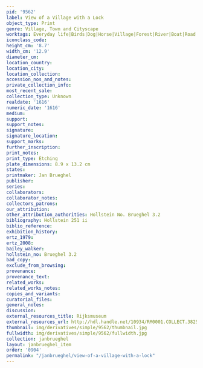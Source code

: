 ```yaml
---
pid: '9562'
label: View of a Village with a Lock
object_type: Print
genre: Village, Town and Cityscape
worktags: Everyday life|Birds|Dog|Horse|Village|Forest|River|Boat|Road
iconclass_code:
height_cm: '8.7'
width_cm: '12.9'
diameter_cm:
location_country:
location_city:
location_collection:
accession_nos_and_notes:
private_collection_info:
most_recent_sale:
collection_type: Unknown
realdate: '1616'
numeric_date: '1616'
medium:
support:
support_notes:
signature:
signature_location:
support_marks:
further_inscription:
print_notes:
print_type: Etching
plate_dimensions: 8.9 x 13.2 cm
states:
printmaker: Jan Brueghel
publisher:
series:
collaborators:
collaborator_notes:
collectors_patrons:
our_attribution:
other_attribution_authorities: Hollstein No. Brueghel 3.2
bibliography: Hollstein 251 ii
biblio_reference:
exhibition_history:
ertz_1979:
ertz_2008:
bailey_walker:
hollstein_no: Brueghel 3.2
bad_copy:
exclude_from_browsing:
provenance:
provenance_text:
related_works:
related_works_notes:
copies_and_variants:
curatorial_files:
general_notes:
discussion:
external_resources_title: Rijksmuseum
external_resources_url: http://hdl.handle.net/10934/RM0001.COLLECT.38252
thumbnail: img/derivatives/simple/9562/thumbnail.jpg
fullwidth: img/derivatives/simple/9562/fullwidth.jpg
collection: janbrueghel
layout: janbrueghel_item
order: '0904'
permalink: "/janbrueghel/view-of-a-village-with-a-lock"
---
```

